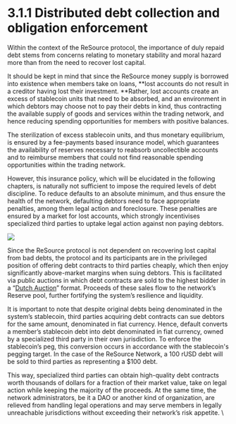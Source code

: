 # 3.1.1 Distributed debt collection and obligation enforcement

Within the context of the ReSource protocol, the importance of duly repaid debt stems from concerns relating to monetary stability and moral hazard more than from the need to recover lost capital.&#x20;

It should be kept in mind that since the ReSource money supply is borrowed into existence when members take on loans, **lost accounts do not result in a creditor having lost their investment. **Rather, lost accounts create an excess of stablecoin units that need to be absorbed, and an environment in which debtors may choose not to pay their debts in kind, thus contracting the available supply of goods and services within the trading network, and hence reducing spending opportunities for members with positive balances. &#x20;

The sterilization of excess stablecoin units, and thus monetary equilibrium, is ensured by a fee-payments based insurance model, which guarantees the availability of reserves necessary to reabsorb uncollectible accounts and to reimburse members that could not find reasonable spending opportunities within the trading network.

However, this insurance policy, which will be elucidated in the following chapters, is naturally not sufficient to impose the required levels of debt discipline. To reduce defaults to an absolute minimum, and thus ensure the health of the network, defaulting debtors need to face appropriate penalties, among them legal action and foreclosure. These penalties are ensured by a market for lost accounts, which strongly incentivises specialized third parties to uptake legal action against non paying debtors.&#x20;

![](https://lh3.googleusercontent.com/7sG5Jv6EYwCQI4BILHvLa29gHfe2loToq-r1xaZyutvK2muIVXh0ocFhaaHicltrt\_xFr7\_PosxaPqlCFqtCFSF06zLYUWM0u4uyauD-BplhwEDD-quc4ei-8gMsMLf4rTnp\_WDw)

Since the ReSource protocol is not dependent on recovering lost capital from bad debts, the protocol and its participants are in the privileged position of offering debt contracts to third parties cheaply, which then enjoy significantly above-market margins when suing debtors. This is facilitated via public auctions in which debt contracts are sold to the highest bidder in a “[Dutch Auction](https://en.wikipedia.org/wiki/Dutch\_auction)” format.  Proceeds of these sales flow to the network’s Reserve pool, further fortifying the system’s resilience and liquidity.&#x20;

It is important to note that despite original debts being denominated in the system’s stablecoin, third parties acquiring debt contracts can sue debtors for the same amount, denominated in fiat currency. Hence, default converts a member’s stablecoin debt into debt denominated in fiat currency, owned by a specialized third party in their own jurisdiction. To enforce the stablecoin’s peg, this conversion occurs in accordance with the stablecoin's pegging target. In the case of the ReSource Network, a 100 rUSD debt will be sold to third parties as representing a $100 debt.&#x20;

This way, specialized third parties can obtain high-quality debt contracts worth thousands of dollars for a fraction of their market value, take on legal action while keeping the majority of the proceeds. At the same time, the network administrators, be it a DAO or another kind of organization, are relieved from handling legal operations and may serve members in legally unreachable jurisdictions without exceeding their network’s risk appetite. \
